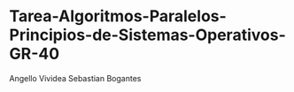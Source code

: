 # Tarea-Algoritmos-Paralelos-Principios-de-Sistemas-Operativos-GR-40

Angello Vividea
Sebastian Bogantes
